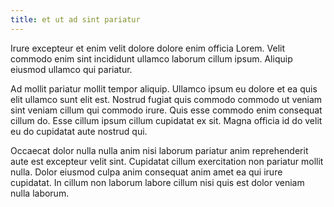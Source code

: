 ```yaml
---
title: et ut ad sint pariatur
---
```


Irure excepteur et enim velit dolore dolore enim officia Lorem. Velit commodo enim sint incididunt ullamco laborum cillum ipsum. Aliquip eiusmod ullamco qui pariatur.

Ad mollit pariatur mollit tempor aliquip. Ullamco ipsum eu dolore et ea quis elit ullamco sunt elit est. Nostrud fugiat quis commodo commodo ut veniam sint veniam cillum qui commodo irure. Quis esse commodo enim consequat cillum do. Esse cillum ipsum cillum cupidatat ex sit. Magna officia id do velit eu do cupidatat aute nostrud qui.

Occaecat dolor nulla nulla anim nisi laborum pariatur anim reprehenderit aute est excepteur velit sint. Cupidatat cillum exercitation non pariatur mollit nulla. Dolor eiusmod culpa anim consequat anim amet ea qui irure cupidatat. In cillum non laborum labore cillum nisi quis est dolor veniam nulla laborum.